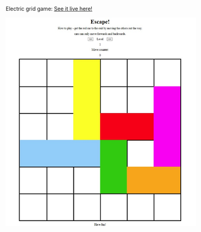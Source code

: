 Electric grid game: 
[See it live here!](https://pete-andrew.github.io/cars_game/)

![Escape game screenshot](/img/escapeGameScreenshot.jpg "Escape game screenshot")